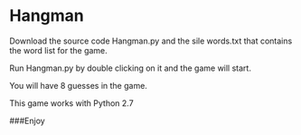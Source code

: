 # Hangman

Download the source code Hangman.py and the sile words.txt that contains the word list for the game.

Run Hangman.py by double clicking on it and the game will start.

You will have 8 guesses in the game.

This game works with Python 2.7

###Enjoy

